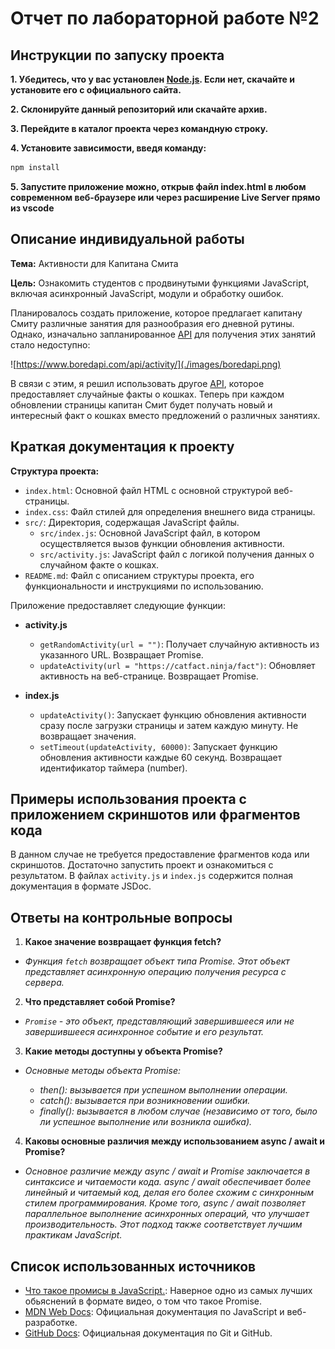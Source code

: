 # Отчет по лабораторной работе №2

## Инструкции по запуску проекта

__1. Убедитесь, что у вас установлен [Node.js](https://nodejs.org/en/download). Если нет, скачайте и установите его с официального сайта.__ 

__2. Склонируйте данный репозиторий или скачайте архив.__

__3. Перейдите в каталог проекта через командную строку.__

__4. Установите зависимости, введя команду:__
```bash
npm install
```

__5. Запустите приложение можно, открыв файл index.html в любом современном веб-браузере или через расширение Live Server прямо из vscode__


## Описание индивидуальной работы

__Тема:__ Активности для Капитана Смита

__Цель:__ Ознакомить студентов с продвинутыми функциями JavaScript, включая асинхронный JavaScript, модули и обработку ошибок.

Планировалось создать приложение, которое предлагает капитану Смиту различные занятия для разнообразия его дневной рутины. Однако, изначально запланированное [API](https://www.boredapi.com/api/activity/) для получения этих занятий стало недоступно: 

![https://www.boredapi.com/api/activity/](./images/boredapi.png)

В связи с этим, я решил использовать другое [API](https://catfact.ninja/fact), которое предоставляет случайные факты о кошках. Теперь при каждом обновлении страницы капитан Смит будет получать новый и интересный факт о кошках вместо предложений о различных занятиях.

## Краткая документация к проекту

__Структура проекта:__
- `index.html`: Основной файл HTML с основной структурой веб-страницы.
- `index.css`: Файл стилей для определения внешнего вида страницы.
- `src/`: Директория, содержащая JavaScript файлы.
  - `src/index.js`: Основной JavaScript файл, в котором осуществляется вызов функции обновления активности.
  - `src/activity.js`: JavaScript файл с логикой получения данных о случайном факте о кошках.
- `README.md`: Файл с описанием структуры проекта, его функциональности и инструкциями по использованию.

Приложение предоставляет следующие функции:

- __activity.js__
  - `getRandomActivity(url = "")`: Получает случайную активность из указанного URL. Возвращает Promise<string>.
  - `updateActivity(url = "https://catfact.ninja/fact")`: Обновляет активность на веб-странице. Возвращает Promise<void>.

- __index.js__
  - `updateActivity()`: Запускает функцию обновления активности сразу после загрузки страницы и затем каждую минуту. Не возвращает значения.
  - `setTimeout(updateActivity, 60000)`: Запускает функцию обновления активности каждые 60 секунд. Возвращает идентификатор таймера (number).

## Примеры использования проекта с приложением скриншотов или фрагментов кода

В данном случае не требуется предоставление фрагментов кода или скриншотов. Достаточно запустить проект и ознакомиться с результатом. В файлах `activity.js` и `index.js` содержится полная документация в формате JSDoc.

## Ответы на контрольные вопросы

1. __Какое значение возвращает функция fetch?__
- _Функция `fetch` возвращает объект типа Promise. Этот объект представляет асинхронную операцию получения ресурса с сервера._

2. __Что представляет собой Promise?__
- _`Promise` - это объект, представляющий завершившееся или не завершившееся асинхронное событие и его результат._
     
3. __Какие методы доступны у объекта Promise?__
- _Основные методы объекта Promise:_

  - _then(): вызывается при успешном выполнении операции._
  - _catch(): вызывается при возникновении ошибки._
  - _finally(): вызывается в любом случае (независимо от того, было ли успешное выполнение или возникла ошибка)._
   
4. __Каковы основные различия между использованием async / await и Promise?__
- _Основное различие между async / await и Promise заключается в синтаксисе и читаемости кода. async / await обеспечивает более линейный и читаемый код, делая его более схожим с синхронным стилем программирования. Кроме того, async / await позволяет параллельное выполнение асинхронных операций, что улучшает производительность. Этот подход также соответствует лучшим практикам JavaScript._

## Список использованных источников
- [Что такое промисы в JavaScript.](https://www.youtube.com/watch?v=4X7OjIjjaQE): 
Наверное одно из самых лучших обьяснений в формате видео, о том что такое Promise.
- [MDN Web Docs](https://developer.mozilla.org/): 
Официальная документация по JavaScript и веб-разработке.
- [GitHub Docs](https://docs.github.com/): 
Официальная документация по Git и GitHub.